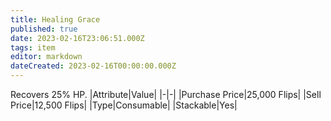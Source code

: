 ```yaml
---
title: Healing Grace
published: true
date: 2023-02-16T23:06:51.000Z
tags: item
editor: markdown
dateCreated: 2023-02-16T00:00:00.000Z
---
```


Recovers 25% HP.
|Attribute|Value|
|-|-|
|Purchase Price|25,000 Flips|
|Sell Price|12,500 Flips|
|Type|Consumable|
|Stackable|Yes|

